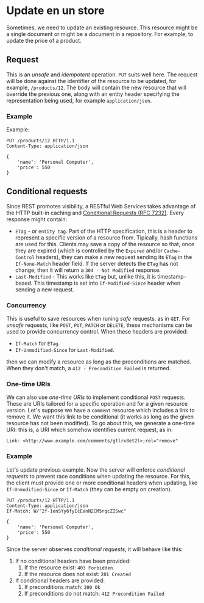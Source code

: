 # Update en un store
Sometimes, we need to update an existing resource. This resource might be a single document or might be a document in a repository. For example, to update the price of a product.

## Request
This is an _unsafe_ and _idempotent_ operation. `PUT` suits well here. The request will be done against the identifier of the resource to be updated, for example, `/products/12`. The body will contain the new resource that will override the previous one, along with an entity header specifying the representation being used, for example `application/json`.

### Example
Example:

```
PUT /products/12 HTTP/1.1
Content-Type: application/json

{
    'name': 'Personal Computer',
    'price': 550
}
```

## Conditional requests
Since REST promotes visibility, a RESTful Web Services takes advantage of the HTTP built-in caching and [Conditional Requests (RFC 7232)][]. Every response might contain:

* `ETag` - or `entity tag`. Part of the HTTP specification, this is a header to represent a specific version of a resource from. Tipically, hash functions are used for this. Clients may save a copy of the resource so that, once they are expired (which is controlled by the `Expired` and/or `Cache-Control` headers), they can make a new request sending its `ETag` in the `If-None-Match` header field. If the server detects the `ETag` has not change, then it will return a `304 - Not Modified` response.
* `Last-Modified` - This works like `ETag` but, unlike this, it is timestamp-based. This timestamp is set into `If-Modified-Since` header when sending a new request.

### Concurrency
This is useful to save resources when runing _safe_ requests, as in `GET`. For _unsafe_ requests, like `POST`, `PUT`, `PATCH` or `DELETE`, these mechanisms can be used to provide concurrency control. When these headers are provided:

* `If-Match` for `ETag`.
* `If-Unmodified-Since` for `Last-Modified`.

then we can modify a resource as long as the preconditions are matched. When they don't match, a `412 - Precondition Failed` is returned.

### One-time URIs
We can also use _one-time URIs_ to implement conditional `POST` requests. These are URIs tailored for a specific operation and for a given resource version. Let's suppose we have a `comment` resource which includes a link to remove it. We want this link to be conditional (it works as long as the given resource has not been modified). To go about this, we generate a one-time URI: this is, a URI which somehow identifies current request, as in:

`Link: <http://www.example.com/comments/gtlrx8et2l>;rel="remove"`

### Example
Let's update previous example. Now the server will enforce _conditional requests_ to prevent race conditions when updating the resource. For this, the client must provide one or more conditional headers when updating, like `If-Unmodified-Since` or `If-Match` (they can be empty on creation).

```
PUT /products/12 HTTP/1.1
Content-Type: application/json
If-Match: W/"2f-1enSYy6fyIcEanN2CM5rqcZISwc"

{
    'name': 'Personal Computer',
    'price': 550
}
```

Since the server observes _conditional requests_, it will behave like this:
1. If no conditional headers have been provided:
    1. If the resource exist: `403 Forbidden`
    2. If the resource does not exist: `201 Created`
2. If conditional headers are provided:
    1. If preconditions match: `200 Ok`
    2. If preconditions do not match: `412 Precondition Failed`

[Conditional Requests (RFC 7232)]: https://tools.ietf.org/html/rfc7232
